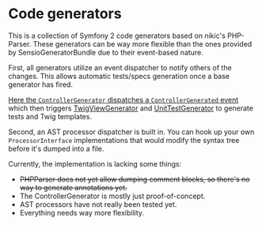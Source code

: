 Code generators
===============

This is a collection of Symfony 2 code generators based on nikic's PHP-Parser.
These generators can be way more flexible than the ones provided by SensioGeneratorBundle
due to their event-based nature.

First, all generators utilize an event dispatcher to notify others of the changes. This allows
automatic tests/specs generation once a base generator has fired.

[Here the `ControllerGenerator` dispatches a `ControllerGenerated` event](https://github.com/kix/generator-bundle/blob/master/src/Generator/ControllerGenerator.php#L56) 
which then triggers [TwigViewGenerator](https://github.com/kix/generator-bundle/blob/master/src/Generator/TwigViewGenerator.php#L20) and
[UnitTestGenerator](https://github.com/kix/generator-bundle/blob/master/src/Generator/UnitTestGenerator.php#L36)
to generate tests and Twig templates.

Second, an AST processor dispatcher is built in. You can hook up your own `ProcessorInterface`
implementations that would modify the syntax tree before it's dumped into a file.

Currently, the implementation is lacking some things:

- ~~PHPParser does not yet allow dumping comment blocks, so there's no way to generate
annotations yet.~~
- The ControllerGenerator is mostly just proof-of-concept.
- AST processors have not really been tested yet.
- Everything needs way more flexibility.
